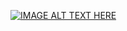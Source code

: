 [![IMAGE ALT TEXT HERE](https://img.youtube.com/vi/5zeACN15oZo&ab/0.jpg)](https://www.youtube.com/watch?v=5zeACN15oZo&ab)
